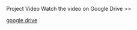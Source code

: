 Project Video
Watch the video on Google Drive >>

[google drive](https://drive.google.com/file/d/10ZgRIlyN8BM6sywdMey8CS7e9xHLPFpJ/view?usp=sharing)
